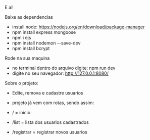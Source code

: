E ai!

Baixe as dependencias
* install node: https://nodejs.org/en/download/package-manager
* npm install express mongoose
* npm i ejs
* npm install nodemon --save-dev
* npm install bcrypt

Rode na sua maquina

* no terminal dentro do arquivo digite: npm run dev
* digite no seu navegador: http://127.0.0.1:8080/



Sobre o projeto:

* Edite, remova e cadastre usuarios
* projeto já vem com rotas, sendo assim: 

* / = inicio
* /list = lista dos usuarios cadastrados
* /registrar = registrar novos usuarios
